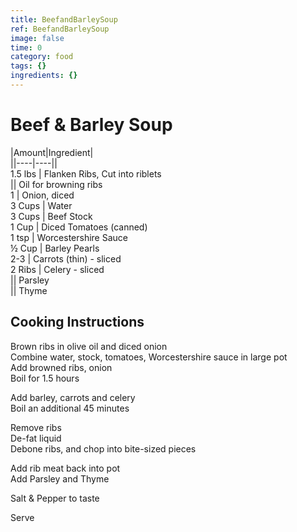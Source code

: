 ```yaml
---
title: BeefandBarleySoup
ref: BeefandBarleySoup
image: false
time: 0
category: food
tags: {}
ingredients: {}
---
```

# Beef & Barley Soup  
  
|Amount|Ingredient|  
||----|----||  
1.5 lbs | Flanken Ribs, Cut into riblets  
 || Oil for browning ribs  
1 | Onion, diced  
3 Cups | Water  
3 Cups | Beef Stock  
1 Cup | Diced Tomatoes (canned)  
1 tsp | Worcestershire Sauce  
½ Cup | Barley Pearls  
2-3 | Carrots (thin) - sliced  
2 Ribs | Celery - sliced  
 || Parsley  
 || Thyme  
  
## Cooking Instructions  
Brown ribs in olive oil and diced onion  
Combine water, stock, tomatoes, Worcestershire sauce in large pot  
Add browned ribs, onion  
Boil for 1.5 hours  
  
Add barley, carrots and celery  
Boil an additional 45 minutes  
  
Remove ribs  
De-fat liquid  
Debone ribs, and chop into bite-sized pieces  
  
Add rib meat back into pot  
Add Parsley and Thyme  
  
Salt & Pepper to taste  
  
Serve  
  